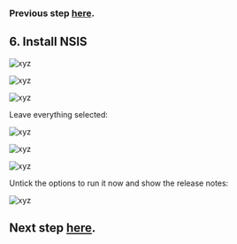 ### Previous step [here](https://github.com/sqlitebrowser/sqlitebrowser/wiki/Win64-setup-—-Step-5-—-Install-CMake).

## 6. Install NSIS

![xyz](https://github.com/sqlitebrowser/db4s-screenshots/raw/master/wiki/06-install_nsis/030.png)

![xyz](https://github.com/sqlitebrowser/db4s-screenshots/raw/master/wiki/06-install_nsis/031.png)

![xyz](https://github.com/sqlitebrowser/db4s-screenshots/raw/master/wiki/06-install_nsis/032.png)

Leave everything selected:

![xyz](https://github.com/sqlitebrowser/db4s-screenshots/raw/master/wiki/06-install_nsis/033.png)

![xyz](https://github.com/sqlitebrowser/db4s-screenshots/raw/master/wiki/06-install_nsis/034.png)

![xyz](https://github.com/sqlitebrowser/db4s-screenshots/raw/master/wiki/06-install_nsis/035.png)

Untick the options to run it now and show the release notes:

![xyz](https://github.com/sqlitebrowser/db4s-screenshots/raw/master/wiki/06-install_nsis/036.png)

## Next step [here](https://github.com/sqlitebrowser/sqlitebrowser/wiki/Win64-setup-—-Step-7-—-Install-Qt).